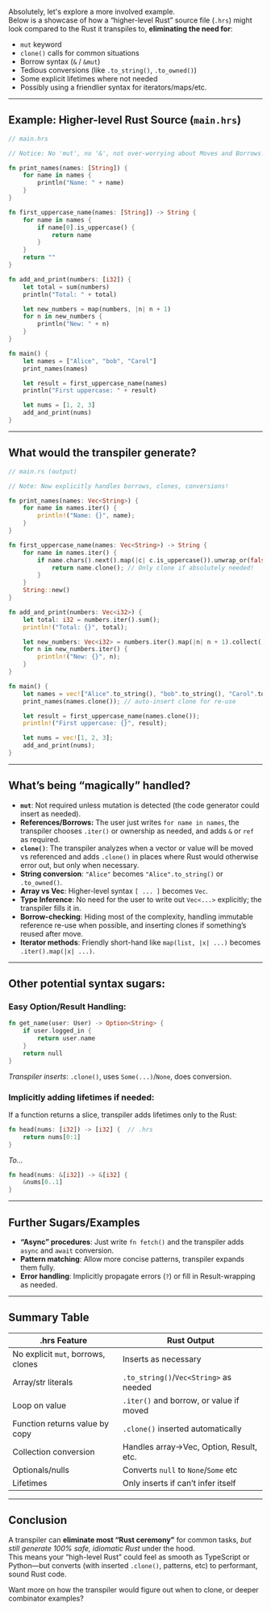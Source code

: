 Absolutely, let's explore a more involved example.  
Below is a showcase of how a “higher-level Rust” source file (`.hrs`) might look compared to the Rust it transpiles to, **eliminating the need for**:

- `mut` keyword
- `clone()` calls for common situations
- Borrow syntax (`&` / `&mut`)
- Tedious conversions (like `.to_string()`, `.to_owned()`)
- Some explicit lifetimes where not needed
- Possibly using a friendlier syntax for iterators/maps/etc.

---

## **Example: Higher-level Rust Source (`main.hrs`)**

```rust
// main.hrs

// Notice: No 'mut', no '&', not over-worrying about Moves and Borrows!

fn print_names(names: [String]) {
    for name in names {
        println("Name: " + name)
    }
}

fn first_uppercase_name(names: [String]) -> String {
    for name in names {
        if name[0].is_uppercase() {
            return name
        }
    }
    return ""
}

fn add_and_print(numbers: [i32]) {
    let total = sum(numbers)
    println("Total: " + total)

    let new_numbers = map(numbers, |n| n + 1)
    for n in new_numbers {
        println("New: " + n)
    }
}

fn main() {
    let names = ["Alice", "bob", "Carol"]
    print_names(names)

    let result = first_uppercase_name(names)
    println("First uppercase: " + result)

    let nums = [1, 2, 3]
    add_and_print(nums)
}
```

---

## **What would the transpiler generate?**

```rust
// main.rs (output)

// Note: Now explicitly handles borrows, clones, conversions!

fn print_names(names: Vec<String>) {
    for name in names.iter() {
        println!("Name: {}", name);
    }
}

fn first_uppercase_name(names: Vec<String>) -> String {
    for name in names.iter() {
        if name.chars().next().map(|c| c.is_uppercase()).unwrap_or(false) {
            return name.clone(); // Only clone if absolutely needed!
        }
    }
    String::new()
}

fn add_and_print(numbers: Vec<i32>) {
    let total: i32 = numbers.iter().sum();
    println!("Total: {}", total);

    let new_numbers: Vec<i32> = numbers.iter().map(|n| n + 1).collect();
    for n in new_numbers.iter() {
        println!("New: {}", n);
    }
}

fn main() {
    let names = vec!["Alice".to_string(), "bob".to_string(), "Carol".to_string()];
    print_names(names.clone()); // auto-insert clone for re-use

    let result = first_uppercase_name(names.clone());
    println!("First uppercase: {}", result);

    let nums = vec![1, 2, 3];
    add_and_print(nums);
}
```

---

## **What’s being “magically” handled?**

- **`mut`**: Not required unless mutation is detected (the code generator could insert as needed).
- **References/Borrows:** The user just writes `for name in names`, the transpiler chooses `.iter()` or ownership as needed, and adds `&` or `ref` as required.
- **`clone()`**: The transpiler analyzes when a vector or value will be moved vs referenced and adds `.clone()` in places where Rust would otherwise error out, but only when necessary.
- **String conversion**: `"Alice"` becomes `"Alice".to_string()` or `.to_owned()`.
- **Array vs Vec**: Higher-level syntax `[ ... ]` becomes `Vec`.
- **Type Inference**: No need for the user to write out `Vec<...>` explicitly; the transpiler fills it in.
- **Borrow-checking**: Hiding most of the complexity, handling immutable reference re-use when possible, and inserting clones if something’s reused after move.
- **Iterator methods**: Friendly short-hand like `map(list, |x| ...)` becomes `.iter().map(|x| ...)`.

---

## **Other potential syntax sugars:**

### **Easy Option/Result Handling:**

```rust
fn get_name(user: User) -> Option<String> {
    if user.logged_in {
        return user.name
    }
    return null
}
```
*Transpiler inserts*: `.clone()`, uses `Some(...)`/`None`, does conversion.

### **Implicitly adding lifetimes if needed:**

If a function returns a slice, transpiler adds lifetimes only to the Rust:

```rs
fn head(nums: [i32]) -> [i32] {  // .hrs
    return nums[0:1]
}
```
*To...*
```rs
fn head(nums: &[i32]) -> &[i32] {
    &nums[0..1]
}
```

---

## **Further Sugars/Examples**

- **“Async” procedures**: Just write `fn fetch()` and the transpiler adds `async` and `await` conversion.
- **Pattern matching**: Allow more concise patterns, transpiler expands them fully.
- **Error handling**: Implicitly propagate errors (`?`) or fill in Result-wrapping as needed.

---

## **Summary Table**

| .hrs Feature                         | Rust Output                                  |
|---------------------------------------|----------------------------------------------|
| No explicit `mut`, borrows, clones    | Inserts as necessary                         |
| Array/str literals                    | `.to_string()`/`Vec<String>` as needed       |
| Loop on value                         | `.iter()` and borrow, or value if moved      |
| Function returns value by copy        | `.clone()` inserted automatically            |
| Collection conversion                 | Handles array→Vec, Option, Result, etc.      |
| Optionals/nulls                       | Converts `null` to `None`/`Some` etc         |
| Lifetimes                             | Only inserts if can’t infer itself           |

---

## **Conclusion**

A transpiler can **eliminate most “Rust ceremony”** for common tasks, *but still generate 100% safe, idiomatic Rust* under the hood.  
This means your “high-level Rust” could feel as smooth as TypeScript or Python—but converts (with inserted `.clone()`, patterns, etc) to performant, sound Rust code.

Want more on how the transpiler would figure out when to clone, or deeper combinator examples?